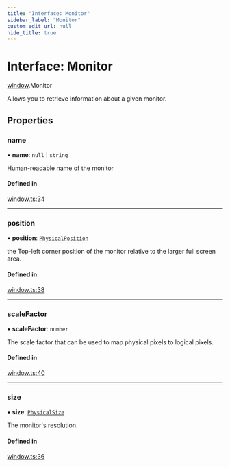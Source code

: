 ```yaml
---
title: "Interface: Monitor"
sidebar_label: "Monitor"
custom_edit_url: null
hide_title: true
---
```


# Interface: Monitor

[window](../modules/window.md).Monitor

Allows you to retrieve information about a given monitor.

## Properties

### name

• **name**: ``null`` \| `string`

Human-readable name of the monitor

#### Defined in

[window.ts:34](https://github.com/tauri-apps/tauri/blob/4339b46/tooling/api/src/window.ts#L34)

___

### position

• **position**: [`PhysicalPosition`](../classes/window.physicalposition.md)

the Top-left corner position of the monitor relative to the larger full screen area.

#### Defined in

[window.ts:38](https://github.com/tauri-apps/tauri/blob/4339b46/tooling/api/src/window.ts#L38)

___

### scaleFactor

• **scaleFactor**: `number`

The scale factor that can be used to map physical pixels to logical pixels.

#### Defined in

[window.ts:40](https://github.com/tauri-apps/tauri/blob/4339b46/tooling/api/src/window.ts#L40)

___

### size

• **size**: [`PhysicalSize`](../classes/window.physicalsize.md)

The monitor's resolution.

#### Defined in

[window.ts:36](https://github.com/tauri-apps/tauri/blob/4339b46/tooling/api/src/window.ts#L36)

